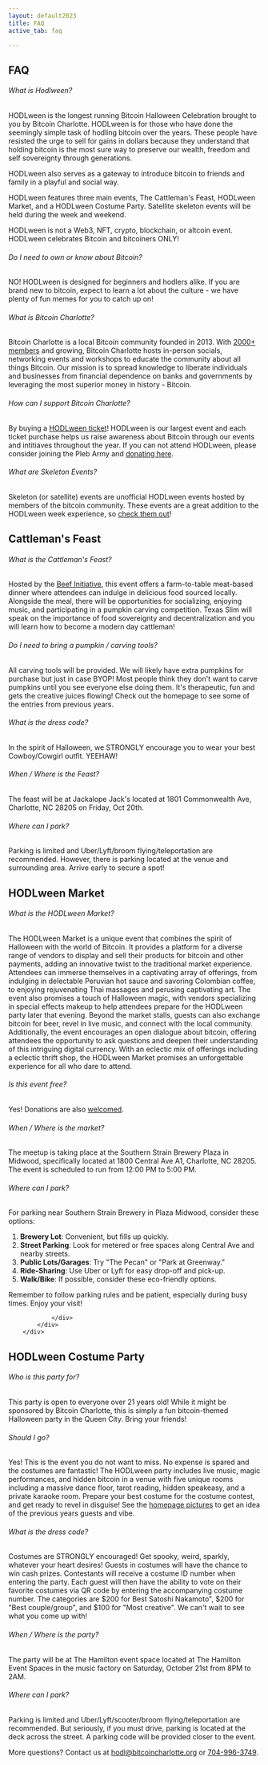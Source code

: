 ```yaml
---
layout: default2023
title: FAQ
active_tab: faq

---
```


<div class="highlight-section">
    <h2>FAQ</h2>
    <div class="white-divider-mid with-bg top"></div>
</div>
<div class="faq_area" id="faq">
        <div class="row justify-content-center">
            <!-- FAQ Area-->
            <div class="col-12 col-sm-10 col-lg-8">
                <div class="accordion faq-accordian" id="faqAccordion">
                    <div class="card border-0 wow fadeInUp" data-wow-delay="0.3s" style="visibility: visible; animation-delay: 0.2s; animation-name: fadeInUp;">
                        <div class="card-header" id="headingOne">
                            <h6 class="mb-0 collapsed" data-toggle="collapse" data-target="#collapseOne" aria-expanded="true" aria-controls="collapseOne">
                                What is Hodlween?<span class="lni-chevron-up"></span></h6>
                        </div>
                        <div class="collapse" id="collapseOne" aria-labelledby="headingOne" data-parent="#faqAccordion">
                            <div class="card-body">
                                <p>HODLween is the longest running Bitcoin Halloween Celebration brought to you by Bitcoin Charlotte. HODLween is for those who have done the seemingly simple task of hodling bitcoin over the years. These people have resisted the urge to sell for gains in dollars because they understand that holding bitcoin is the most sure way to preserve our wealth, freedom and self sovereignty through generations.</p>
                                <p>HODLween also serves as a gateway to introduce bitcoin to friends and family in a playful and social way.</p>
                                <p>HODLween features three main events, The Cattleman's Feast, HODLween Market, and a HODLween Costume Party. Satellite skeleton events will be held during the week and weekend.</p>
                                <p>HODLween is not a Web3, NFT, crypto, blockchain, or altcoin event. HODLween celebrates Bitcoin and bitcoiners ONLY!</p>
                            </div>
                        </div>
                    </div>
                    <div class="card border-0 wow fadeInUp" data-wow-delay="0.3s" style="visibility: visible; animation-delay: 0.4s; animation-name: fadeInUp;">
                        <div class="card-header" id="headingFour">
                            <h6 class="mb-0 collapsed" data-toggle="collapse" data-target="#collapseFour" aria-expanded="true" aria-controls="collapseFour">
                                Do I need to own or know about Bitcoin?<span class="lni-chevron-up"></span></h6>
                        </div>
                        <div class="collapse" id="collapseFour" aria-labelledby="headingFour" data-parent="#faqAccordion">
                            <div class="card-body">
                                <p>NO! HODLween is designed for beginners and hodlers alike. If you are brand new to bitcoin, expect to learn a lot about the culture - we have plenty of fun memes for you to catch up on! </p> 
                            </div>
                        </div>
                    </div>
                    <div class="card border-0 wow fadeInUp" data-wow-delay="0.3s" style="visibility: visible; animation-delay: 0.3s; animation-name: fadeInUp;">
                        <div class="card-header" id="headingTwo">
                            <h6 class="mb-0 collapsed" data-toggle="collapse" data-target="#collapseTwo" aria-expanded="true" aria-controls="collapseTwo">
                                What is Bitcoin Charlotte?<span class="lni-chevron-up"></span></h6>
                        </div>
                        <div class="collapse" id="collapseTwo" aria-labelledby="headingTwo" data-parent="#faqAccordion">
                            <div class="card-body">
                                <p>Bitcoin Charlotte is a local Bitcoin community founded in 2013. With <a href="https://www.meetup.com/bitcoincharlotte/" target="_blank">2000+ members</a> and growing, Bitcoin Charlotte hosts in-person socials, networking events and workshops to educate the community about all things Bitcoin. Our mission is to spread knowledge to liberate individuals and businesses from financial dependence on banks and governments by leveraging the most superior money in history - Bitcoin.</p>
                            </div>
                        </div>
                    </div>
                    <div class="card border-0 wow fadeInUp" data-wow-delay="0.3s" style="visibility: visible; animation-delay: 0.4s; animation-name: fadeInUp;">
                        <div class="card-header" id="headingThree">
                            <h6 class="mb-0 collapsed" data-toggle="collapse" data-target="#collapseThree" aria-expanded="true" aria-controls="collapseThree">
                                How can I support Bitcoin Charlotte?<span class="lni-chevron-up"></span></h6>
                        </div>
                        <div class="collapse" id="collapseThree" aria-labelledby="headingThree" data-parent="#faqAccordion">
                            <div class="card-body">
                                <p>By buying a <a href="/tickets" target="_blank">HODLween ticket</a>! HODLween is our largest event and each ticket purchase helps us raise awareness about Bitcoin through our events and intitiaves throughout the year. If you can not attend HODLween, please consider joining the Pleb Army and <a href="/pleb-army-supporters" target="_blank">donating here</a>.</p> 
                            </div>
                        </div>
                    </div>
                    <div class="card border-0 wow fadeInUp" data-wow-delay="0.3s" style="visibility: visible; animation-delay: 0.4s; animation-name: fadeInUp;">
                        <div class="card-header" id="headingFive">
                            <h6 class="mb-0 collapsed" data-toggle="collapse" data-target="#collapseFive" aria-expanded="true" aria-controls="collapseFive">
                                What are Skeleton Events?<span class="lni-chevron-up"></span></h6>
                        </div>
                        <div class="collapse" id="collapseFive" aria-labelledby="headingFive" data-parent="#faqAccordion">
                            <div class="card-body">
                                <p>Skeleton (or satellite) events are unofficial HODLween events hosted by members of the bitcoin community. These events are a great addition to the HODLween week experience, so <a href="/events#skeleton-events">check them out</a>!
                            </div>
                        </div>
                    </div>
                </div>
            </div>
        </div>
</div>

<div class="highlight-section">
    <h2>Cattleman's Feast</h2>
    <div class="white-divider-mid with-bg top"></div>
</div>
<div class="faq_area" id="faq2">
        <div class="row justify-content-center">
            <!-- FAQ Area-->
            <div class="col-12 col-sm-10 col-lg-8">
                <div class="accordion faq-accordian" id="faqAccordion">
                    <div class="card border-0 wow fadeInUp" data-wow-delay="0.3s" style="visibility: visible; animation-delay: 0.2s; animation-name: fadeInUp;">
                        <div class="card-header" id="headingOneB">
                            <h6 class="mb-0 collapsed" data-toggle="collapse" data-target="#collapseOneB" aria-expanded="true" aria-controls="collapseOneB">
                                What is the Cattleman's Feast?<span class="lni-chevron-up"></span></h6>
                        </div>
                        <div class="collapse" id="collapseOneB" aria-labelledby="headingOneB" data-parent="#faqAccordion">
                            <div class="card-body">
                                <p>Hosted by the <a href="https://beefinitiative.com/" target="_blank">Beef Initiative</a>, this event offers a farm-to-table meat-based dinner where attendees can indulge in delicious food sourced locally. Alongside the meal, there will be opportunities for socializing, enjoying music, and participating in a pumpkin carving competition. Texas Slim will speak on the importance of food sovereignty and decentralization and you will learn how to become a modern day cattleman!</p>
                            </div>
                        </div>
                    </div>
                    <div class="card border-0 wow fadeInUp" data-wow-delay="0.3s" style="visibility: visible; animation-delay: 0.4s; animation-name: fadeInUp;">
                        <div class="card-header" id="headingFiveB">
                            <h6 class="mb-0 collapsed" data-toggle="collapse" data-target="#collapseFiveB" aria-expanded="true" aria-controls="collapseFiveB">
                                Do I need to bring a pumpkin / carving tools?<span class="lni-chevron-up"></span></h6>
                        </div>
                        <div class="collapse" id="collapseFiveB" aria-labelledby="headingFiveB" data-parent="#faqAccordion">
                            <div class="card-body">
                                <p>All carving tools will be provided. We will likely have extra pumpkins for purchase but just in case BYOP! Most people think they don't want to carve pumpkins until you see everyone else doing them. It's therapeutic, fun and gets the creative juices flowing! Check out the homepage to see some of the entries from previous years.</p> 
                            </div>
                        </div>
                    </div>
                    <div class="card border-0 wow fadeInUp" data-wow-delay="0.3s" style="visibility: visible; animation-delay: 0.4s; animation-name: fadeInUp;">
                        <div class="card-header" id="headingTwoB">
                            <h6 class="mb-0 collapsed" data-toggle="collapse" data-target="#collapseTwoB" aria-expanded="true" aria-controls="collapseTwoB">
                                What is the dress code?<span class="lni-chevron-up"></span></h6>
                        </div>
                        <div class="collapse" id="collapseTwoB" aria-labelledby="headingTwoB" data-parent="#faqAccordion">
                            <div class="card-body">
                                <p>In the spirit of Halloween, we STRONGLY encourage you to wear your best Cowboy/Cowgirl outfit. YEEHAW!</p> 
                            </div>
                        </div>
                    </div>
                    <div class="card border-0 wow fadeInUp" data-wow-delay="0.3s" style="visibility: visible; animation-delay: 0.4s; animation-name: fadeInUp;">
                        <div class="card-header" id="headingThreeB">
                            <h6 class="mb-0 collapsed" data-toggle="collapse" data-target="#collapseThreeB" aria-expanded="true" aria-controls="collapseThreeB">
                                When / Where is the Feast?<span class="lni-chevron-up"></span></h6>
                        </div>
                        <div class="collapse" id="collapseThreeB" aria-labelledby="headingThreeB" data-parent="#faqAccordion">
                            <div class="card-body">
                                <p>The feast will be at Jackalope Jack's located at 1801 Commonwealth Ave, Charlotte, NC 28205 on Friday, Oct 20th.</p> 
                            </div>
                        </div>
                    </div>
                    <div class="card border-0 wow fadeInUp" data-wow-delay="0.3s" style="visibility: visible; animation-delay: 0.4s; animation-name: fadeInUp;">
                        <div class="card-header" id="headingFourB">
                            <h6 class="mb-0 collapsed" data-toggle="collapse" data-target="#collapseFourB" aria-expanded="true" aria-controls="collapseFourB">
                                Where can I park?<span class="lni-chevron-up"></span></h6>
                        </div>
                        <div class="collapse" id="collapseFourB" aria-labelledby="headingFourB" data-parent="#faqAccordion">
                            <div class="card-body">
                                <p>Parking is limited and Uber/Lyft/broom flying/teleportation are recommended. However, there is parking located at the venue and surrounding area. Arrive early to secure a spot!</p> 
                            </div>
                        </div>
                    </div>
                </div>
            </div>
        </div>
</div>

<div class="highlight-section">
    <h2>HODLween Market</h2>
    <div class="white-divider-mid with-bg top"></div>
</div>
<div class="faq_area" id="faq3">
        <div class="row justify-content-center">
            <!-- FAQ Area-->
            <div class="col-12 col-sm-10 col-lg-8">
                <div class="accordion faq-accordian" id="faqAccordion">
                    <div class="card border-0 wow fadeInUp" data-wow-delay="0.3s" style="visibility: visible; animation-delay: 0.2s; animation-name: fadeInUp;">
                        <div class="card-header" id="headingOneC">
                            <h6 class="mb-0 collapsed" data-toggle="collapse" data-target="#collapseOneC" aria-expanded="true" aria-controls="collapseOneC">
                                What is the HODLween Market?<span class="lni-chevron-up"></span></h6>
                        </div>
                        <div class="collapse" id="collapseOneC" aria-labelledby="headingOneC" data-parent="#faqAccordion">
                            <div class="card-body">
                                <p>The HODLween Market is a unique event that combines the spirit of Halloween with the world of Bitcoin. It provides a platform for a diverse range of vendors to display and sell their products for bitcoin and other payments, adding an innovative twist to the traditional market experience. Attendees can immerse themselves in a captivating array of offerings, from indulging in delectable Peruvian hot sauce and savoring Colombian coffee, to enjoying rejuvenating Thai massages and perusing captivating art. The event also promises a touch of Halloween magic, with vendors specializing in special effects makeup to help attendees prepare for the HODLween party later that evening. Beyond the market stalls, guests can also exchange bitcoin for beer, revel in live music, and connect with the local community. Additionally, the event encourages an open dialogue about bitcoin, offering attendees the opportunity to ask questions and deepen their understanding of this intriguing digital currency. With an eclectic mix of offerings including a eclectic thrift shop, the HODLween Market promises an unforgettable experience for all who dare to attend.</p>
                            </div>
                        </div>
                    </div>
                    <div class="card border-0 wow fadeInUp" data-wow-delay="0.3s" style="visibility: visible; animation-delay: 0.4s; animation-name: fadeInUp;">
                        <div class="card-header" id="headingTwoC">
                            <h6 class="mb-0 collapsed" data-toggle="collapse" data-target="#collapseTwoC" aria-expanded="true" aria-controls="collapseTwoC">
                                Is this event free?<span class="lni-chevron-up"></span></h6>
                        </div>
                        <div class="collapse" id="collapseTwoC" aria-labelledby="headingTwoC" data-parent="#faqAccordion">
                            <div class="card-body">
                                <p>Yes! Donations are also <a href="/pleb-army-supporters" target="_blank">welcomed</a>.</p> 
                            </div>
                        </div>
                    </div>
                    <div class="card border-0 wow fadeInUp" data-wow-delay="0.3s" style="visibility: visible; animation-delay: 0.4s; animation-name: fadeInUp;">
                        <div class="card-header" id="headingThreeC">
                            <h6 class="mb-0 collapsed" data-toggle="collapse" data-target="#collapseThreeC" aria-expanded="true" aria-controls="collapseThreeC">
                                When / Where is the market?<span class="lni-chevron-up"></span></h6>
                        </div>
                        <div class="collapse" id="collapseThreeC" aria-labelledby="headingThreeC" data-parent="#faqAccordion">
                            <div class="card-body">
                                <p>The meetup is taking place at the Southern Strain Brewery Plaza in Midwood, specifically located at 1800 Central Ave A1, Charlotte, NC 28205. The event is scheduled to run from 12:00 PM to 5:00 PM.</p> 
                            </div>
                        </div>
                    </div>
                    <div class="card border-0 wow fadeInUp" data-wow-delay="0.3s" style="visibility: visible; animation-delay: 0.4s; animation-name: fadeInUp;">
                        <div class="card-header" id="headingFourC">
                            <h6 class="mb-0 collapsed" data-toggle="collapse" data-target="#collapseFourC" aria-expanded="true" aria-controls="collapseFourC">
                                Where can I park?<span class="lni-chevron-up"></span></h6>
                        </div>
                        <div class="collapse" id="collapseFourC" aria-labelledby="headingFourC" data-parent="#faqAccordion">
                            <div class="card-body">
                                <p>For parking near Southern Strain Brewery in Plaza Midwood, consider these options:</p>
                                <ol>
                                <li><b>Brewery Lot</b>: Convenient, but fills up quickly.</li>
                                <li><b>Street Parking</b>: Look for metered or free spaces along Central Ave and nearby streets.</li>
                                <li><b>Public Lots/Garages</b>: Try "The Pecan" or "Park at Greenway."</li>
                                <li><b>Ride-Sharing</b>: Use Uber or Lyft for easy drop-off and pick-up.</li>
                                <li><b>Walk/Bike</b>: If possible, consider these eco-friendly options.</li>
                                </ol> 
                                <p>Remember to follow parking rules and be patient, especially during busy times. Enjoy your visit!</p> 
                            </div>
                        </div>
                    </div>

                </div>
            </div>
        </div>
</div>

<div class="highlight-section">
    <h2>HODLween Costume Party</h2>
    <div class="white-divider-mid with-bg top"></div>
</div>
<div class="faq_area" id="faq4">
        <div class="row justify-content-center">
            <!-- FAQ Area-->
            <div class="col-12 col-sm-10 col-lg-8">
                <div class="accordion faq-accordian" id="faqAccordion">
                    <div class="card border-0 wow fadeInUp" data-wow-delay="0.3s" style="visibility: visible; animation-delay: 0.2s; animation-name: fadeInUp;">
                        <div class="card-header" id="headingOneD">
                            <h6 class="mb-0 collapsed" data-toggle="collapse" data-target="#collapseOneD" aria-expanded="true" aria-controls="collapseOneD">
                                Who is this party for? <span class="lni-chevron-up"></span></h6>
                        </div>
                        <div class="collapse" id="collapseOneD" aria-labelledby="headingOneD" data-parent="#faqAccordion">
                            <div class="card-body">
                                <p>This party is open to everyone over 21 years old! While it might be sponsored by Bitcoin Charlotte, this is simply a fun bitcoin-themed Halloween party in the Queen City. Bring your friends! </p>
                            </div>
                        </div>
                    </div>
                    <div class="card border-0 wow fadeInUp" data-wow-delay="0.3s" style="visibility: visible; animation-delay: 0.4s; animation-name: fadeInUp;">
                        <div class="card-header" id="headingTwoD">
                            <h6 class="mb-0 collapsed" data-toggle="collapse" data-target="#collapseTwoD" aria-expanded="true" aria-controls="collapseTwoD">
                                Should I go?<span class="lni-chevron-up"></span></h6>
                        </div>
                        <div class="collapse" id="collapseTwoD" aria-labelledby="headingTwoD" data-parent="#faqAccordion">
                            <div class="card-body">
                                <p>Yes! This is the event you do not want to miss. No expense is spared and the costumes are fantastic! The HODLween party includes live music, magic performances, and hidden bitcoin in a venue with five unique rooms including a massive dance floor, tarot reading, hidden speakeasy, and a private karaoke room. Prepare your best costume for the costume contest, and get ready to revel in disguise! See the <a href="/">homepage pictures</a> to get an idea of the previous years guests and vibe.</p> 
                            </div>
                        </div>
                    </div>
                    <div class="card border-0 wow fadeInUp" data-wow-delay="0.3s" style="visibility: visible; animation-delay: 0.4s; animation-name: fadeInUp;">
                        <div class="card-header" id="headingThreeD">
                            <h6 class="mb-0 collapsed" data-toggle="collapse" data-target="#collapseThreeD" aria-expanded="true" aria-controls="collapseThreeD">
                                What is the dress code?<span class="lni-chevron-up"></span></h6>
                        </div>
                        <div class="collapse" id="collapseThreeD" aria-labelledby="headingThreeD" data-parent="#faqAccordion">
                            <div class="card-body">
                                <p>Costumes are STRONGLY encouraged! Get spooky, weird, sparkly, whatever your heart desires! Guests in costumes will have the chance to win cash prizes. Contestants will receive a costume ID number when entering the party. Each guest will then have the ability to vote on their favorite costumes via QR code by entering the accompanying costume number. The categories are $200 for Best Satoshi Nakamoto", $200 for "Best couple/group", and $100 for "Most creative". We can't wait to see what you come up with!</p> 
                            </div>
                        </div>
                    </div>
                    <div class="card border-0 wow fadeInUp" data-wow-delay="0.3s" style="visibility: visible; animation-delay: 0.4s; animation-name: fadeInUp;">
                        <div class="card-header" id="headingFourD">
                            <h6 class="mb-0 collapsed" data-toggle="collapse" data-target="#collapseFourD" aria-expanded="true" aria-controls="collapseFourD">
                                When / Where is the party?<span class="lni-chevron-up"></span></h6>
                        </div>
                        <div class="collapse" id="collapseFourD" aria-labelledby="headingFourD" data-parent="#faqAccordion">
                            <div class="card-body">
                                <p>The party will be at The Hamilton event space located at The Hamilton Event Spaces in the music factory on Saturday, October 21st from 8PM to 2AM.</p> 
                            </div>
                        </div>
                    </div>
                    <div class="card border-0 wow fadeInUp" data-wow-delay="0.3s" style="visibility: visible; animation-delay: 0.4s; animation-name: fadeInUp;">
                        <div class="card-header" id="headingFiveD">
                            <h6 class="mb-0 collapsed" data-toggle="collapse" data-target="#collapseFiveD" aria-expanded="true" aria-controls="collapseFiveD">
                                Where can I park?<span class="lni-chevron-up"></span></h6>
                        </div>
                        <div class="collapse" id="collapseFiveD" aria-labelledby="headingFiveD" data-parent="#faqAccordion">
                            <div class="card-body">
                                <p>Parking is limited and Uber/Lyft/scooter/broom flying/teleportation are recommended. But seriously, if you must drive, parking is located at the deck across the street. A parking code will be provided closer to the event.</p> 
                            </div>
                        </div>
                    </div>
                </div>
                <!-- Support Button-->
                <div class="support-button text-center d-flex align-items-center justify-content-center mt-4 wow fadeInUp" data-wow-delay="0.5s" style="visibility: visible; animation-delay: 0.5s; animation-name: fadeInUp;">
                    <p class="mb-0 px-2">More questions?
                    Contact us at <a href="mailto:hodl@bitcoincharlotte.org">hodl@bitcoincharlotte.org</a>  or  <a href="tel:7049963749">704-996-3749</a>.
                    </p>
                </div>
            </div>
        </div>
</div>
